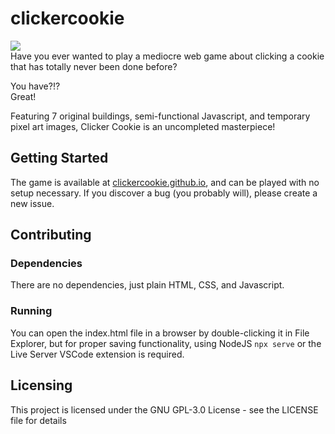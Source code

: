 # clickercookie
![](https://fifthtundrag.github.io/junk/cc-readme-firstimage.png) <br>
Have you ever wanted to play a mediocre web game about clicking a cookie that has totally never been done before?

You have?!? <br>
Great!

Featuring 7 original buildings, semi-functional Javascript, and temporary pixel art images, Clicker Cookie is an uncompleted masterpiece!

## Getting Started
The game is available at [clickercookie.github.io](https://clickercookie.github.io), and can be played with no setup necessary. If you discover a bug (you probably will), please create a new issue.

## Contributing
### Dependencies
There are no dependencies, just plain HTML, CSS, and Javascript.
### Running
You can open the index.html file in a browser by double-clicking it in File Explorer, but for proper saving functionality, using NodeJS `npx serve` or the Live Server VSCode extension is required.

## Licensing
This project is licensed under the GNU GPL-3.0 License - see the LICENSE file for details
